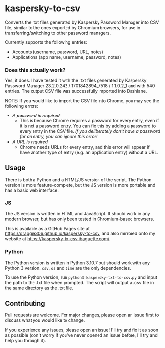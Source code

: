 # kaspersky-to-csv
 Converts the .txt files generated by Kaspersky Password Manager into CSV file, similar to the ones exported by Chromium browsers, for use in transferring/switching to other password managers.


Currently supports the following entries:
- Accounts (username, password, URL, notes)
- Applications (app name, username, password, notes)

### Does this actually work?
Yes, it does. I have tested it with the .txt files generated by Kaspersky Password Manager 23.2.0.242 / 1701842894_7518 / 1.1.0.2_1 and with 540 entries. The output CSV file was successfully imported into Dashlane.

NOTE: If you would like to import the CSV file into Chrome, you may see the following errors: 
- *A password is required*
    - This is because Chrome requires a password for every entry, even if it is not a password entry. You can fix this by adding a password to every entry in the CSV file. *If you deliberately don't have a password for an entry, you can ignore this error!*
- *A URL is required*
    - Chrome needs URLs for every entry, and this error will appear if have another type of entry (e.g. an application entry) without a URL.

## Usage
There is both a Python and a HTML/JS version of the script. The Python version is more feature-complete, but the JS version is more portable and has a basic web interface.

### JS
The JS version is written in HTML and JavaScript. It should work in any modern browser, but has only been tested in Chromium-based browsers.

This is available as a GitHub Pages site at https://draggie306.github.io/kaspersky-to-csv, and also mirrored onto my website at https://kaspersky-to-csv.ibaguette.com/.

### Python
The Python version is written in Python 3.10.7 but should work with any Python 3 version. `csv`, `os` and `time` are the only dependencies.

To use the Python version, run `python3 kaspersky-txt-to-csv.py` and input the path to the .txt file when prompted. The script will output a .csv file in the same directory as the .txt file.

## Contributing
Pull requests are welcome. For major changes, please open an issue first to discuss what you would like to change.

If you experience any issues, please open an issue! I'll try and fix it as soon as possible (don't worry if you've never opened an issue before, I'll try and help you through it).
